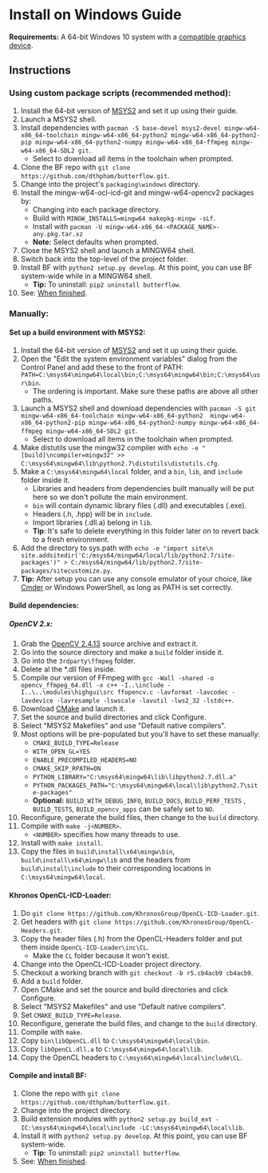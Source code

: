 # Install on Windows Guide
**Requirements:** A 64-bit Windows 10 system with a [compatible graphics device](Setting-Up-OpenCL.md#device-compatibility).

## Instructions
### Using custom package scripts (recommended method):
1. Install the 64-bit version of [MSYS2](https://msys2.github.io/) and set it up using their guide.
2. Launch a MSYS2 shell.
3. Install dependencies with `pacman -S base-devel msys2-devel mingw-w64-x86_64-toolchain mingw-w64-x86_64-python2 mingw-w64-x86_64-python2-pip mingw-w64-x86_64-python2-numpy mingw-w64-x86_64-ffmpeg mingw-w64-x86_64-SDL2 git`.
    * Select to download all items in the toolchain when prompted.
4. Clone the BF repo with `git clone https://github.com/dthpham/butterflow.git`.
5. Change into the project's `packaging\windows` directory.
6. Install the mingw-w64-ocl-icd-git and mingw-w64-opencv2 packages by:
    * Changing into each package directory.
    * Build with `MINGW_INSTALLS=mingw64 makepkg-mingw -sLf`.
    * Install with `pacman -U mingw-w64-x86_64-<PACKAGE_NAME>-any.pkg.tar.xz`
    * **Note:** Select defaults when prompted.
7. Close the MSYS2 shell and launch a MINGW64 shell.
8. Switch back into the top-level of the project folder.
9. Install BF with `python2 setup.py develop`. At this point, you can use BF system-wide while in a MINGW64 shell.
    * **Tip:** To uninstall: `pip2 uninstall butterflow`.
10. See: [When finished](Install-From-Source-Guide.md#when-finished).

### Manually:
#### Set up a build environment with MSYS2:
1. Install the 64-bit version of [MSYS2](https://msys2.github.io/) and set it up using their guide.
2. Open the "Edit the system environment variables" dialog from the Control Panel and add these to the front of PATH: `PATH=C:\msys64\mingw64\local\bin;C:\msys64\mingw64\bin;C:\msys64\usr\bin`.
    * The ordering is important. Make sure these paths are above all other paths.
3. Launch a MSYS2 shell and download dependencies with `pacman -S git mingw-w64-x86_64-toolchain mingw-w64-x86_64-python2  mingw-w64-x86_64-python2-pip mingw-w64-x86_64-python2-numpy mingw-w64-x86_64-ffmpeg mingw-w64-x86_64-SDL2 git`.
    * Select to download all items in the toolchain when prompted.
4. Make distutils use the mingw32 compiler with `echo -e "[build]\ncompiler=mingw32" >> C:\msys64\mingw64\lib\python2.7\distutils\distutils.cfg`.
5. Make a `C:\msys64\mingw64\local` folder, and a `bin`, `lib`, and `include` folder inside it.
    * Libraries and headers from dependencies built manually will be put here so we don't pollute the main environment.
    * `bin` will contain dynamic library files (.dll) and executables (.exe).
    * Headers (.h, .hpp) will be in `include`.
    * Import libraries (.dll.a) belong in `lib`.
    * **Tip**: It's safe to delete everything in this folder later on to revert back to a fresh environment.
6. Add the directory to sys.path with `echo -e "import site\n
site.addsitedir('C:/msys64/mingw64/local/lib/python2.7/site-packages')" > C:/msys64/mingw64/lib/python2.7/site-packages/sitecustomize.py`.
7. **Tip:** After setup you can use any console emulator of your choice, like [Cmder](http://cmder.net/) or Windows PowerShell, as long as PATH is set correctly.

#### Build dependencies:
##### OpenCV 2.x:
1. Grab the [OpenCV 2.4.13](https://github.com/opencv/opencv/releases/tag/2.4.13) source archive and extract it.
2. Go into the source directory and make a `build` folder inside it.
3. Go into the `3rdparty\ffmpeg` folder.
4. Delete al the \*.dll files inside.
5. Compile our version of FFmpeg with `gcc -Wall -shared -o opencv_ffmpeg_64.dll -x c++ -I..\include -I..\..\modules\highgui\src ffopencv.c -lavformat -lavcodec -lavdevice -lavresample -lswscale -lavutil -lws2_32 -lstdc++`.
6. Download [CMake](https://cmake.org/) and launch it.
7. Set the source and build directories and click Configure.
8. Select "MSYS2 Makefiles" and use "Default native compilers".
9. Most options will be pre-populated but you'll have to set these manually:
    * `CMAKE_BUILD_TYPE=Release`
    * `WITH_OPEN_GL=YES`
    * `ENABLE_PRECOMPILED_HEADERS=NO`
    * `CMAKE_SKIP_RPATH=ON`
    * `PYTHON_LIBRARY="C:\msys64\mingw64\lib\libpython2.7.dll.a"`
    * `PYTHON_PACKAGES_PATH="C:\msys64\mingw64\local\lib\python2.7\site-packages"`
    * **Optional:** `BUILD_WITH_DEBUG_INFO`, `BUILD_DOCS`, `BUILD_PERF_TESTS` , `BUILD_TESTS`, `BUILD_opencv_apps` can be safely set to `NO`.
10. Reconfigure, generate the build files, then change to the `build` directory.
11. Compile with `make -j<NUMBER>`.
    * `<NUMBER>` specifies how many threads to use.
12. Install with `make install`.
13. Copy the files in `build\install\x64\mingw\bin`, `build\install\x64\mingw\lib` and the headers from `build\install\include` to their corresponding locations in `C:\msys64\mingw64\local`.

#### Khronos OpenCL-ICD-Loader:
1. Do `git clone https://github.com/KhronosGroup/OpenCL-ICD-Loader.git`.
2. Get headers with `git clone https://github.com/KhronosGroup/OpenCL-Headers.git`.
3. Copy the header files (.h) from the OpenCL-Headers folder and put them inside `OpenCL-ICD-Loader\inc\CL`.
    * Make the `CL` folder because it won't exist.
4. Change into the OpenCL-ICD-Loader project directory.
5. Checkout a working branch with `git checkout -b r5.cb4acb9 cb4acb9`.
6. Add a `build` folder.
7. Open CMake and set the source and build directories and click Configure.
8. Select "MSYS2 Makefiles" and use "Default native compilers".
9. Set `CMAKE_BUILD_TYPE=Release`.
10. Reconfigure, generate the build files, and change to the `build` directory.
11. Compile with `make`.
12. Copy `bin\libOpenCL.dll` to `C:\msys64\mingw64\local\bin`.
13. Copy `libOpenCL.dll.a` to `C:\msys64\mingw64\local\lib`.
14. Copy the OpenCL headers to `C:\msys64\mingw64\local\include\CL`.

#### Compile and install BF:
1. Clone the repo with `git clone https://github.com/dthpham/butterflow.git`.
2. Change into the project directory.
3. Build extension modules with `python2 setup.py build_ext -IC:\msys64\mingw64\local\include -LC:\msys64\mingw64\local\lib`.
4. Install it with `python2 setup.py develop`. At this point, you can use BF system-wide.
    * **Tip:** To uninstall: `pip2 uninstall butterflow`.
5. See: [When finished](Install-From-Source-Guide.md#when-finished).
